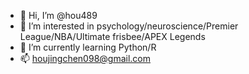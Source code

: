 - 👋 Hi, I’m @hou489
- 👀 I’m interested in psychology/neuroscience/Premier League/NBA/Ultimate frisbee/APEX Legends
- 🌱 I’m currently learning Python/R
- 📫 houjingchen098@gmail.com

<!---
hou489/hou489 is a ✨ special ✨ repository because its `README.md` (this file) appears on your GitHub profile.
You can click the Preview link to take a look at your changes.
--->
